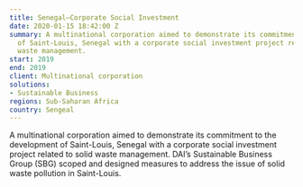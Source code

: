 ```yaml
---
title: Senegal—Corporate Social Investment
date: 2020-01-15 18:42:00 Z
summary: A multinational corporation aimed to demonstrate its commitment to the development
  of Saint-Louis, Senegal with a corporate social investment project related to solid
  waste management.
start: 2019
end: 2019
client: Multinational corporation
solutions:
- Sustainable Business
regions: Sub-Saharan Africa
country: Sengeal
---
```


A multinational corporation aimed to demonstrate its commitment to the development of Saint-Louis, Senegal with a corporate social investment project related to solid waste management. DAI’s Sustainable Business Group (SBG) scoped and designed measures to address the issue of solid waste pollution in Saint-Louis.